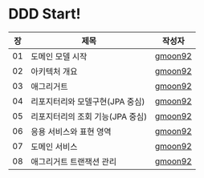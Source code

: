 # DDD Start!

| 장   | 제목                   |작성자|
|-----|----------------------|---|
| 01  | 도메인 모델 시작            | [gmoon92](https://github.com/gmoon92/read-books-for-programmers/blob/main/DDD%20Start!/01.%20%EB%8F%84%EB%A9%94%EC%9D%B8%20%EB%AA%A8%EB%8D%B8%20%EC%8B%9C%EC%9E%91/gmoon92.md) |
| 02  | 아키텍처 개요              | [gmoon92](https://github.com/gmoon92/read-books-for-programmers/blob/main/DDD%20Start!/02.%20%EC%95%84%ED%82%A4%ED%85%8D%EC%B2%98%20%EA%B0%9C%EC%9A%94/gmoon92.md) |
| 03  | 애그리거트                | [gmoon92](https://github.com/gmoon92/read-books-for-programmers/blob/main/DDD%20Start!/03.%20%EC%95%A0%EA%B7%B8%EB%A6%AC%EA%B1%B0%ED%8A%B8/gmoon92.md) |
| 04  | 리포지터리와 모델구현(JPA 중심)  | [gmoon92](https://github.com/gmoon92/read-books-for-programmers/blob/main/DDD%20Start!/04.%20%EB%A6%AC%ED%8F%AC%EC%A7%80%ED%84%B0%EB%A6%AC%EC%99%80%20%EB%AA%A8%EB%8D%B8%EA%B5%AC%ED%98%84(JPA%20%EC%A4%91%EC%8B%AC)/gmoon92.md) |
| 05  | 리포지터리의 조회 기능(JPA 중심) | [gmoon92](https://github.com/gmoon92/read-books-for-programmers/blob/main/DDD%20Start!/05.%20%EB%A6%AC%ED%8F%AC%EC%A7%80%ED%84%B0%EB%A6%AC%EC%9D%98%20%EC%A1%B0%ED%9A%8C%20%EA%B8%B0%EB%8A%A5(JPA%20%EC%A4%91%EC%8B%AC)/gmoon92.md) |
| 06  | 응용 서비스와 표현 영역        | [gmoon92](https://github.com/gmoon92/read-books-for-programmers/blob/main/DDD%20Start!/06.%20%EC%9D%91%EC%9A%A9%20%EC%84%9C%EB%B9%84%EC%8A%A4%EC%99%80%20%ED%91%9C%ED%98%84%20%EC%98%81%EC%97%AD/gmoon92.md) |
| 07  | 도메인 서비스        | [gmoon92](https://github.com/gmoon92/read-books-for-programmers/blob/main/DDD%20Start!/07.%20%EB%8F%84%EB%A9%94%EC%9D%B8%20%EC%84%9C%EB%B9%84%EC%8A%A4/gmoon92.md) |
| 08  | 애그리거트 트랜잭션 관리        | [gmoon92](https://github.com/gmoon92/read-books-for-programmers/blob/main/DDD%20Start!/08.%20%EC%95%A0%EA%B7%B8%EB%A6%AC%EA%B1%B0%ED%8A%B8%20%ED%8A%B8%EB%9E%9C%EC%9E%AD%EC%85%98%20%EA%B4%80%EB%A6%AC/gmoon92.md) |